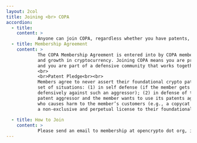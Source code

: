 ```yaml
---
layout: 2col
title: Joining <br> COPA
accordion:
  - title: 
    content: >   
            Anyone can join COPA, regardless whether you have patents, for free. Review the  <a href="/agreements/COPAMembershipAgreement.pdf" target="_blank" class="cp-hyperlink-dark">COPA Membership Agreement</a>, and contact membership at opencrypto dot org to sign.
  - title: Membership Agreement
    content: > 
            The COPA Membership Agreement is entered into by COPA members to address the threat of patents being used to stifle innovation
            and growth in cryptocurrency. Joining COPA means you are protected from patent suits initiated by other COPA members, 
            and you are part of a defensive community that works together to conquer common challenges so we can make excellent technology and products.
            <br>
            <br>Patent Pledge<br><br>
            Members agree to never assert their foundational crypto patents offensively against anyone, except under the following limited
            set of situations: (1) in self defense (if the member gets sued by a patent aggressor and the member wants to use its patents
            defensively against such an aggressor); (2) in defense of the community (if anyone else in the crypto community is attacked by a
            patent aggressor and the member wants to use its patents against such an aggressor); or (3) in defense against an impersonator
            who causes harm to the member’s customers (e.g., a copycat scammer of the member’s products). Members accomplish this by granting
            a non-exclusive and perpetual license to their foundational crypto patents, subject to the exceptions above.<br><br>
            
  - title: How to Join
    content: > 
            Please send an email to membership at opencrypto dot org, indicating your company or affiliation, and your role.
---
```

